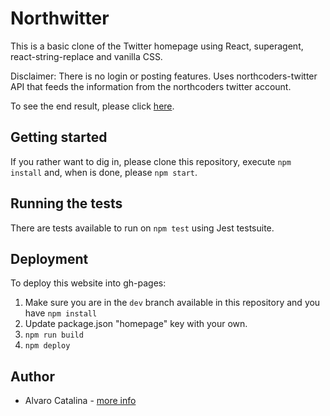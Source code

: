 # Northwitter

This is a basic clone of the Twitter homepage using React, superagent, react-string-replace and vanilla CSS.

Disclaimer: There is no login or posting features. Uses northcoders-twitter API that feeds the information from the northcoders twitter account.

To see the end result, please click [here](http://acatalina.github.io/northwitter).

## Getting started

 If you rather want to dig in, please clone this repository, execute ```npm install``` and, when is done, please ```npm start```.
 
## Running the tests

There are tests available to run on ```npm test``` using Jest testsuite.

## Deployment

To deploy this website into gh-pages: 

1. Make sure you are in the ```dev``` branch available in this repository and you have ```npm install```
2. Update package.json "homepage" key with your own.
3. ```npm run build```
4. ```npm deploy```

## Author

* Alvaro Catalina - [more info](https://acatalina.github.io/portfolio)
